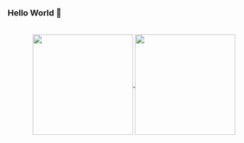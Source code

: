 ### Hello World 👋
<br/>

<!-- 
title_color=70a5fd&text_color=38bdae&icon_color=bf91f3&border_color=e4e2e2&bg_color=00000000&border_radius=20
-->

<center>
<div align="center">
<a href="#">
  <img align="center" height="200rem" src="https://github-readme-stats.vercel.app/api?username=danecwalker&count_private=true&include_all_commits=true&custom_title=My%20Stats%20%F0%9F%9A%80&show_icons=true&title_color=A6ACCD&text_color=#82AAFF&icon_color=A6ACCD&border_color=A6ACCD&bg_color=00000000&border_radius=0" />
</a>
<a href="#">
  <img align="center" height="200rem" src="https://github-readme-stats.vercel.app/api/top-langs/?username=danecwalker&hide=swift,css,pug,typescript&langs_count=3&custom_title=My%20Top%203%20%E2%9D%A4%EF%B8%8F&title_color=A6ACCD&text_color=#82AAFF&icon_color=A6ACCD&border_color=A6ACCD&bg_color=00000000&border_radius=0" />
</a>
</div>
</center>
